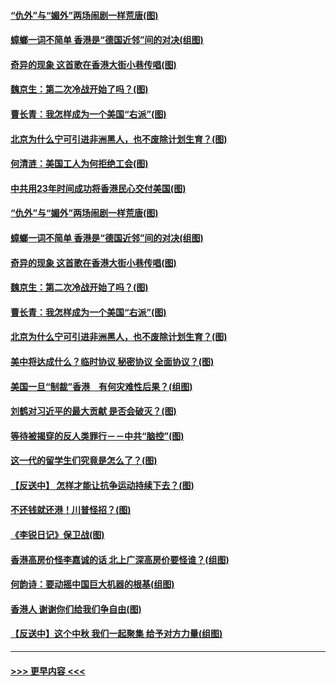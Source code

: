 #### [“仇外”与“媚外”两场闹剧一样荒唐(图)](../pages/p4/907689.md?t=09181911) 
#### [蟑螂一词不简单 香港是“德国近邻”间的对决(组图)](../pages/p4/907618.md?t=09181911) 
#### [奇异的现象 这首歌在香港大街小巷传唱(图)](../pages/p4/907583.md?t=09181911) 
#### [魏京生：第二次冷战开始了吗？(图)](../pages/p4/907581.md?t=09181911) 
#### [曹长青：我怎样成为一个美国“右派”(图)](../pages/p4/907580.md?t=09181911) 
#### [北京为什么宁可引进非洲黑人，也不废除计划生育？(图)](../pages/p4/907577.md?t=09181911) 
#### [何清涟：美国工人为何拒绝工会(图)](../pages/p4/907701.md?t=09181911) 
#### [中共用23年时间成功将香港民心交付美国(图)](../pages/p4/907698.md?t=09181911) 
#### [“仇外”与“媚外”两场闹剧一样荒唐(图)](../pages/p4/907689.md?t=09181911) 
#### [蟑螂一词不简单 香港是“德国近邻”间的对决(组图)](../pages/p4/907618.md?t=09181911) 
#### [奇异的现象 这首歌在香港大街小巷传唱(图)](../pages/p4/907583.md?t=09181911) 
#### [魏京生：第二次冷战开始了吗？(图)](../pages/p4/907581.md?t=09181911) 
#### [曹长青：我怎样成为一个美国“右派”(图)](../pages/p4/907580.md?t=09181911) 
#### [北京为什么宁可引进非洲黑人，也不废除计划生育？(图)](../pages/p4/907577.md?t=09181911) 
#### [美中将达成什么？临时协议 秘密协议 全面协议？(图)](../pages/p4/907576.md?t=09181911) 
#### [美国一旦“制裁”香港　有何灾难性后果？(组图)](../pages/p4/907575.md?t=09181911) 
#### [刘鹤对习近平的最大贡献 是否会破灭？(图)](../pages/p4/907509.md?t=09181911) 
#### [等待被揭穿的反人类罪行－－中共“脑控”(图)](../pages/p4/907167.md?t=09181911) 
#### [这一代的留学生们究竟是怎么了？(图)](../pages/p4/907473.md?t=09181911) 
#### [【反送中】 怎样才能让抗争运动持续下去？(图)](../pages/p4/907466.md?t=09181911) 
#### [不还钱就还港！川普怪招？(图)](../pages/p4/907474.md?t=09181911) 
#### [《李锐日记》保卫战(图)](../pages/p4/907465.md?t=09181911) 
#### [香港高房价怪李嘉诚的话 北上广深高房价要怪谁？(组图)](../pages/p4/907471.md?t=09181911) 
#### [何韵诗：要动摇中国巨大机器的根基(组图)](../pages/p4/907469.md?t=09181911) 
#### [香港人 谢谢你们给我们争自由(图)](../pages/p4/907402.md?t=09181911) 
#### [【反送中】这个中秋 我们一起聚集 给予对方力量(组图)](../pages/p4/907401.md?t=09181911) 

----
#### [ >>> 更早内容 <<< ](../indexes/p4-earlier.md)
